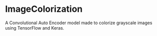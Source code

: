 # ImageColorization
A Convolutional Auto Encoder model made to colorize grayscale images using TensorFlow and Keras.
